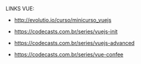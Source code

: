 LINKS VUE:

- http://evolutio.io/curso/minicurso_vuejs

- https://codecasts.com.br/series/vuejs-init

- https://codecasts.com.br/series/vuejs-advanced

- https://codecasts.com.br/series/vue-confee
